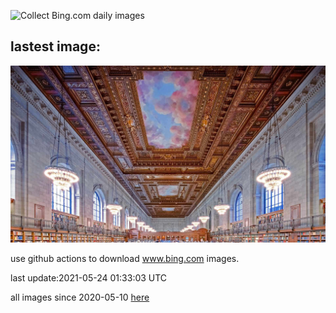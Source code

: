 ![Collect Bing.com daily images](https://github.com/counter2015/bing-daily-images/workflows/Collect%20Bing.com%20daily%20images/badge.svg)
## lastest image:
![](images/RoseRoom.jpg)

use github actions to download www.bing.com images.

last update:2021-05-24 01:33:03 UTC

all images since 2020-05-10 [here](https://github.com/counter2015/bing-daily-images/tree/master/images) 
